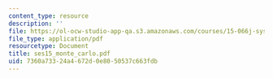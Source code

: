 ```yaml
---
content_type: resource
description: ''
file: https://ol-ocw-studio-app-qa.s3.amazonaws.com/courses/15-066j-system-optimization-and-analysis-for-manufacturing-summer-2003/7360a73324a4672d0e8050537c663fdb_ses15_monte_carlo.pdf
file_type: application/pdf
resourcetype: Document
title: ses15_monte_carlo.pdf
uid: 7360a733-24a4-672d-0e80-50537c663fdb
---
```

